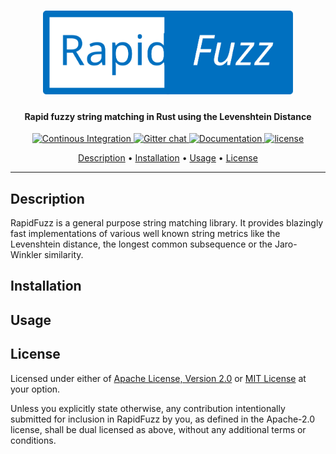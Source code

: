 <h1 align="center">
<img src="https://raw.githubusercontent.com/maxbachmann/rapidfuzz/master/docs/img/RapidFuzz.svg?sanitize=true" alt="RapidFuzz" width="400">
</h1>
<h4 align="center">Rapid fuzzy string matching in Rust using the Levenshtein Distance</h4>

<p align="center">
  <a href="https://github.com/maxbachmann/rapidfuzz-rs/actions">
    <img src="https://github.com/maxbachmann/rapidfuzz-rs/workflows/Rust/badge.svg"
         alt="Continous Integration">
  </a>
  <a href="https://gitter.im/rapidfuzz/community">
    <img src="https://badges.gitter.im/rapidfuzz/community.svg"
         alt="Gitter chat">
  </a>
  <a href="https://maxbachmann.github.io/rapidfuzz">
    <img src="https://img.shields.io/badge/-documentation-blue"
         alt="Documentation">
  </a>
  <a href="https://img.shields.io/crates/l/rapidfuzz.svg">
    <img src="https://img.shields.io/crates/l/rapidfuzz.svg"
         alt="license">
  </a>
</p>

<p align="center">
  <a href="#description">Description</a> •
  <a href="#installation">Installation</a> •
  <a href="#usage">Usage</a> •
  <a href="#license">License</a>
</p>

---
## Description

RapidFuzz is a general purpose string matching library. It provides blazingly fast implementations of various well known string metrics like the Levenshtein distance, the longest common subsequence or the Jaro-Winkler similarity.

## Installation

## Usage

## License
Licensed under either of [Apache License, Version
2.0](https://github.com/maxbachmann/rapidfuzz-rs/blob/main/LICENSE-APACHE) or [MIT License](https://github.com/maxbachmann/rapidfuzz-rs/blob/main/LICENSE-MIT) at your option.

Unless you explicitly state otherwise, any contribution intentionally submitted
for inclusion in RapidFuzz by you, as defined in the Apache-2.0 license, shall be
dual licensed as above, without any additional terms or conditions.

